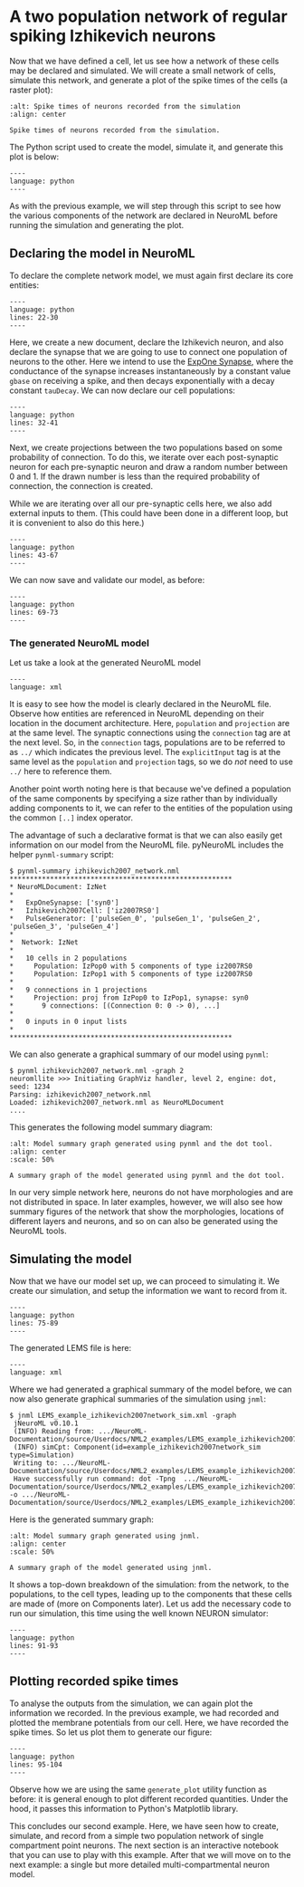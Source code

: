 # A two population network of regular spiking Izhikevich neurons

Now that we have defined a cell, let us see how a network of these cells may be declared and simulated.
We will create a small network of cells, simulate this network, and generate a plot of the spike times of the cells (a raster plot):


```{figure} ../Userdocs/NML2_examples/example_izhikevich2007network_sim-spikes.png
:alt: Spike times of neurons recorded from the simulation
:align: center

Spike times of neurons recorded from the simulation.
```

The Python script used to create the model, simulate it, and generate this plot is below:
```{literalinclude} ./NML2_examples/izhikevich-network.py
----
language: python
----
```
As with the previous example, we will step through this script to see how the various components of the network are declared in NeuroML before running the simulation and generating the plot.


## Declaring the model in NeuroML

To declare the complete network model, we must again first declare its core entities:
```{literalinclude} ./NML2_examples/izhikevich-network.py
----
language: python
lines: 22-30
----
```
Here, we create a new document, declare the Izhikevich neuron, and also declare the synapse that we are going to use to connect one population of neurons to the other.
Here we intend to use the [ExpOne Synapse](https://www.neuroml.org/NeuroML2CoreTypes/Synapses.html#expOneSynapse), where the conductance of the synapse increases instantaneously by a constant value `gbase` on receiving a spike, and then decays exponentially with a decay constant `tauDecay`.
We can now declare our cell populations:
```{literalinclude} ./NML2_examples/izhikevich-network.py
----
language: python
lines: 32-41
----
```

Next, we create projections between the two populations based on some probability of connection.
To do this, we iterate over each post-synaptic neuron for each pre-synaptic neuron and draw a random number between 0 and 1.
If the drawn number is less than the required probability of connection, the connection is created.

While we are iterating over all our pre-synaptic cells here, we also add external inputs to them.
(This could have been done in a different loop, but it is convenient to also do this here.)
```{literalinclude} ./NML2_examples/izhikevich-network.py
----
language: python
lines: 43-67
----
```
We can now save and validate our model, as before:


```{literalinclude} ./NML2_examples/izhikevich-network.py
----
language: python
lines: 69-73
----
```
### The generated NeuroML model

Let us take a look at the generated NeuroML model

```{literalinclude} ./NML2_examples/izhikevich2007_network.nml
----
language: xml
```

It is easy to see how the model is clearly declared in the NeuroML file.
Observe how entities are referenced in NeuroML depending on their location in the document architecture.
Here, `population` and `projection` are at the same level.
The synaptic connections using the `connection` tag are at the next level.
So, in the `connection` tags, populations are to be referred to as `../` which indicates the previous level.
The `explicitInput` tag is at the same level as the `population` and `projection` tags, so we do *not* need to use `../` here to reference them.

Another point worth noting here is that because we've defined a population of the same components by specifying a size rather than by individually adding components to it, we can refer to the entities of the population using the common `[..]` index operator.
<!-- TODO: why are the pulseGens not referred to as ../PulseGens? They're at the previous level too. Are they the top level and thus considered to be global? -->

The advantage of such a declarative format is that we can also easily get information on our model from the NeuroML file.
pyNeuroML includes the helper `pynml-summary` script:

```{code-block} console
$ pynml-summary izhikevich2007_network.nml
*******************************************************
* NeuroMLDocument: IzNet
*
*   ExpOneSynapse: ['syn0']
*   Izhikevich2007Cell: ['iz2007RS0']
*   PulseGenerator: ['pulseGen_0', 'pulseGen_1', 'pulseGen_2', 'pulseGen_3', 'pulseGen_4']
*
*  Network: IzNet
*
*   10 cells in 2 populations
*     Population: IzPop0 with 5 components of type iz2007RS0
*     Population: IzPop1 with 5 components of type iz2007RS0
*
*   9 connections in 1 projections
*     Projection: proj from IzPop0 to IzPop1, synapse: syn0
*       9 connections: [(Connection 0: 0 -> 0), ...]
*
*   0 inputs in 0 input lists
*
*******************************************************

```
<!-- TODO: Ask Padraig what's the difference between direct Synapses and projections, and when should they be used? -->

We can also generate a graphical summary of our model using `pynml`:
```{code-block} console
$ pynml izhikevich2007_network.nml -graph 2
neuromllite >>> Initiating GraphViz handler, level 2, engine: dot, seed: 1234
Parsing: izhikevich2007_network.nml
Loaded: izhikevich2007_network.nml as NeuroMLDocument
....
```

This generates the following model summary diagram:
```{figure} ../Userdocs/NML2_examples/IzNet.gv.png
:alt: Model summary graph generated using pynml and the dot tool.
:align: center
:scale: 50%

A summary graph of the model generated using pynml and the dot tool.
```
In our very simple network here, neurons do not have morphologies and are not distributed in space. 
In later examples, however, we will also see how summary figures of the network that show the morphologies, locations of different layers and neurons, and so on can also be generated using the NeuroML tools.

## Simulating the model

Now that we have our model set up, we can proceed to simulating it.
We create our simulation, and setup the information we want to record from it.
```{literalinclude} ./NML2_examples/izhikevich-network.py
----
language: python
lines: 75-89
----
```
The generated LEMS file is here:

```{literalinclude} ./NML2_examples/LEMS_example_izhikevich2007network_sim.xml
----
language: xml
```

<!-- BUG in pynml needs fixing: https://github.com/NeuralEnsemble/libNeuroML/issues/91 -->
Where we had generated a graphical summary of the model before, we can now also generate graphical summaries of the simulation using `jnml`:
```{code-block} console
$ jnml LEMS_example_izhikevich2007network_sim.xml -graph
 jNeuroML v0.10.1
 (INFO) Reading from: .../NeuroML-Documentation/source/Userdocs/NML2_examples/LEMS_example_izhikevich2007network_sim.xml
 (INFO) simCpt: Component(id=example_izhikevich2007network_sim type=Simulation)
 Writing to: .../NeuroML-Documentation/source/Userdocs/NML2_examples/LEMS_example_izhikevich2007network_sim.gv
 Have successfully run command: dot -Tpng  .../NeuroML-Documentation/source/Userdocs/NML2_examples/LEMS_example_izhikevich2007network_sim.gv -o .../NeuroML-Documentation/source/Userdocs/NML2_examples/LEMS_example_izhikevich2007network_sim.png
```

Here is the generated summary graph:
```{figure} ../Userdocs/NML2_examples/LEMS_example_izhikevich2007network_sim.png
:alt: Model summary graph generated using jnml.
:align: center
:scale: 50%

A summary graph of the model generated using jnml.
```
It shows a top-down breakdown of the simulation: from the network, to the populations, to the cell types, leading up to the components that these cells are made of (more on Components later).
Let us add the necessary code to run our simulation, this time using the well known NEURON simulator:
```{literalinclude} ./NML2_examples/izhikevich-network.py
----
language: python
lines: 91-93
----
```
## Plotting recorded spike times
To analyse the outputs from the simulation, we can again plot the information we recorded.
In the previous example, we had recorded and plotted the membrane potentials from our cell.
Here, we have recorded the spike times.
So let us plot them to generate our figure:
```{literalinclude} ./NML2_examples/izhikevich-network.py
----
language: python
lines: 95-104
----
```
Observe how we are using the same `generate_plot` utility function as before: it is general enough to plot different recorded quantities.
Under the hood, it passes this information to Python's Matplotlib library.


This concludes our second example.
Here, we have seen how to create, simulate, and record from a simple two population network of single compartment point neurons.
The next section is an interactive notebook that you can use to play with this example.
After that we will move on to the next example: a single but more detailed multi-compartmental neuron model.
